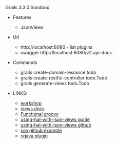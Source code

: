 Grails 3.3.0 Sandbox

* Features
    * JsonViews

* Url
    * http://localhost:8080 - list plugins
    * swagger http://localhost:8080/v2.api-docs
* Commands
    * grails create-domain-resource todo
    * grails create-restful-controller todo.Todo
    * grails generate-views todo.Todo
* LINKS:
    * [workshop](http://alvarosanchez.github.io/grails-angularjs-springsecurity-workshop/#_getting_started)
    * [views docs](http://views.grails.org/latest/#_introduction)
    * [Functional groovy](http://mariogarcia.github.io/functional-groovy/#_composition)
    * [using-hal-with-json-views guide](http://guides.grails.org/using-hal-with-json-views/guide/index.html)
    * [using-hal-with-json-views github](https://github.com/grails-guides/using-hal-with-json-views)
    * [sse github example](https://github.com/grails-plugins/grails-rxjava/tree/master/examples/server-sent-event-example)
    * [rxjava plugin](https://grails-plugins.github.io/grails-rxjava/latest/)

